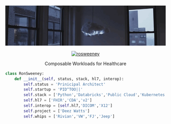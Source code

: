 

<p align="center">
  <img width="1100" height="auto" src="assets/cloud_cambridge.jpeg">
</p>

<p align="center">
   <a href="https://www.linkedin.com/in/ronsweeney/" target="_blank"><img src="https://img.shields.io/badge/LinkedIn-%230077B5.svg?&style=for-the-badge&logo=linkedin&logoColor=white" alt="rosweeney"></a>
</p>

<p align="center">
Composable Workloads for Healthcare
</p>

```python
class RonSweeney:
    def __init__(self, status, stack, hl7, interop):
        self.status = 'Prinicipal Architect'
        self.startup = 'PID^TOO||'
        self.stack = ['Python','Databricks','Public Cloud','Kubernetes','InterSystems']
        self.hl7 = ['FHIR','CDA','v2']
        self.interop = [self.hl7,'DICOM','X12']
        self.project = ['Deez Watts']
        self.whips = ['Rivian','VW','FJ','Jeep']
```


